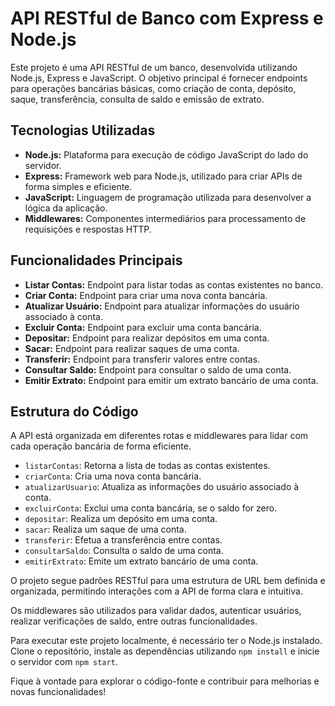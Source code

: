 # API RESTful de Banco com Express e Node.js

Este projeto é uma API RESTful de um banco, desenvolvida utilizando Node.js, Express e JavaScript. O objetivo principal é fornecer endpoints para operações bancárias básicas, como criação de conta, depósito, saque, transferência, consulta de saldo e emissão de extrato.

## Tecnologias Utilizadas

- **Node.js:** Plataforma para execução de código JavaScript do lado do servidor.
- **Express:** Framework web para Node.js, utilizado para criar APIs de forma simples e eficiente.
- **JavaScript:** Linguagem de programação utilizada para desenvolver a lógica da aplicação.
- **Middlewares:** Componentes intermediários para processamento de requisições e respostas HTTP.

## Funcionalidades Principais

- **Listar Contas:** Endpoint para listar todas as contas existentes no banco.
- **Criar Conta:** Endpoint para criar uma nova conta bancária.
- **Atualizar Usuário:** Endpoint para atualizar informações do usuário associado à conta.
- **Excluir Conta:** Endpoint para excluir uma conta bancária.
- **Depositar:** Endpoint para realizar depósitos em uma conta.
- **Sacar:** Endpoint para realizar saques de uma conta.
- **Transferir:** Endpoint para transferir valores entre contas.
- **Consultar Saldo:** Endpoint para consultar o saldo de uma conta.
- **Emitir Extrato:** Endpoint para emitir um extrato bancário de uma conta.

## Estrutura do Código

A API está organizada em diferentes rotas e middlewares para lidar com cada operação bancária de forma eficiente. 

- `listarContas`: Retorna a lista de todas as contas existentes.
- `criarConta`: Cria uma nova conta bancária.
- `atualizarUsuario`: Atualiza as informações do usuário associado à conta.
- `excluirConta`: Exclui uma conta bancária, se o saldo for zero.
- `depositar`: Realiza um depósito em uma conta.
- `sacar`: Realiza um saque de uma conta.
- `transferir`: Efetua a transferência entre contas.
- `consultarSaldo`: Consulta o saldo de uma conta.
- `emitirExtrato`: Emite um extrato bancário de uma conta.

O projeto segue padrões RESTful para uma estrutura de URL bem definida e organizada, permitindo interações com a API de forma clara e intuitiva.

Os middlewares são utilizados para validar dados, autenticar usuários, realizar verificações de saldo, entre outras funcionalidades.

Para executar este projeto localmente, é necessário ter o Node.js instalado. Clone o repositório, instale as dependências utilizando `npm install` e inicie o servidor com `npm start`.

Fique à vontade para explorar o código-fonte e contribuir para melhorias e novas funcionalidades!
